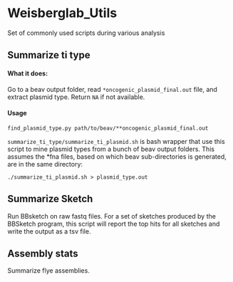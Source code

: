 # Weisberglab_Utils
Set of commonly used scripts during various analysis

## Summarize ti type
#### What it does:
Go to a beav output folder, read `*oncogenic_plasmid_final.out` file, and extract plasmid type. Return `NA` if not available.

#### Usage
`find_plasmid_type.py path/to/beav/**oncogenic_plasmid_final.out`

`summarize_ti_type/summarize_ti_plasmid.sh` is bash wrapper that use this script to mine plasmid types from a bunch of beav output folders. This assumes the *fna files, based on which beav sub-directories is generated, are in the same directory:

`./summarize_ti_plasmid.sh > plasmid_type.out`

## Summarize Sketch
Run BBsketch on raw fastq files. For a set of sketches produced by the BBSketch program, this script will report the top hits for all sketches and write the output as a tsv file. 


## Assembly stats
Summarize flye assemblies.

